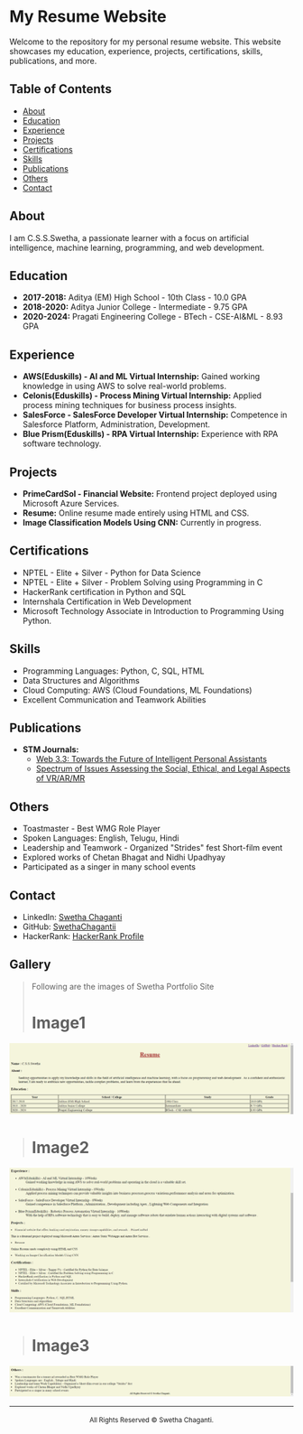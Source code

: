 # My Resume Website

Welcome to the repository for my personal resume website. This website showcases my education, experience, projects, certifications, skills, publications, and more.

## Table of Contents
- [About](#about)
- [Education](#education)
- [Experience](#experience)
- [Projects](#projects)
- [Certifications](#certifications)
- [Skills](#skills)
- [Publications](#publications)
- [Others](#others)
- [Contact](#contact)

## About
I am C.S.S.Swetha, a passionate learner with a focus on artificial intelligence, machine learning, programming, and web development.

## Education
- **2017-2018:** Aditya (EM) High School - 10th Class - 10.0 GPA
- **2018-2020:** Aditya Junior College - Intermediate - 9.75 GPA
- **2020-2024:** Pragati Engineering College - BTech - CSE-AI&ML - 8.93 GPA

## Experience
- **AWS(Eduskills) - AI and ML Virtual Internship:** Gained working knowledge in using AWS to solve real-world problems.
- **Celonis(Eduskills) - Process Mining Virtual Internship:** Applied process mining techniques for business process insights.
- **SalesForce - SalesForce Developer Virtual Internship:** Competence in Salesforce Platform, Administration, Development.
- **Blue Prism(Eduskills) - RPA Virtual Internship:** Experience with RPA software technology.

## Projects
- **PrimeCardSol - Financial Website:** Frontend project deployed using Microsoft Azure Services.
- **Resume:** Online resume made entirely using HTML and CSS.
- **Image Classification Models Using CNN:** Currently in progress.

## Certifications
- NPTEL - Elite + Silver - Python for Data Science
- NPTEL - Elite + Silver - Problem Solving using Programming in C
- HackerRank certification in Python and SQL
- Internshala Certification in Web Development
- Microsoft Technology Associate in Introduction to Programming Using Python.

## Skills
- Programming Languages: Python, C, SQL, HTML
- Data Structures and Algorithms
- Cloud Computing: AWS (Cloud Foundations, ML Foundations)
- Excellent Communication and Teamwork Abilities

## Publications
- **STM Journals:**
  - [Web 3.3: Towards the Future of Intelligent Personal Assistants](https://stmcomputers.stmjournals.com/index.php/JoWET/article/view/331)
  - [Spectrum of Issues Assessing the Social, Ethical, and Legal Aspects of VR/AR/MR](https://stmcomputers.stmjournals.com/index.php/JoOSDT/article/view/464)

## Others
- Toastmaster - Best WMG Role Player
- Spoken Languages: English, Telugu, Hindi
- Leadership and Teamwork - Organized "Strides" fest Short-film event
- Explored works of Chetan Bhagat and Nidhi Upadhyay
- Participated as a singer in many school events

## Contact
- LinkedIn: [Swetha Chaganti](https://www.linkedin.com/in/swetha-chaganti-18564822b/)
- GitHub: [SwethaChagantii](https://github.com/SwethaChagantii)
- HackerRank: [HackerRank Profile](https://www.hackerrank.com/20A31A4205)

## Gallery
>Following are the images of Swetha Portfolio Site
># Image1
![Image1](https://github.com/SwethaChagantii/MY_RESUME/blob/main/assets/Image1.png)
># Image2
![Image2](https://github.com/SwethaChagantii/MY_RESUME/blob/main/assets/Image2.png)
># Image3
![Image3](https://github.com/SwethaChagantii/MY_RESUME/blob/main/assets/Image3.png)



---

<small><center> All Rights Reserved © Swetha Chaganti.</center></small>
